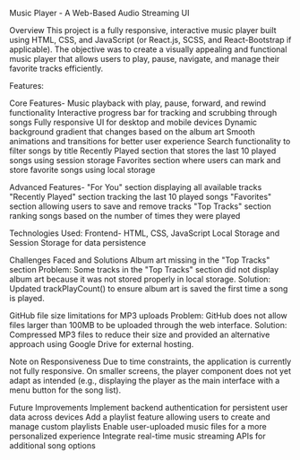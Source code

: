 Music Player - A Web-Based Audio Streaming UI


Overview 
This project is a fully responsive, interactive music player built using HTML, CSS, and JavaScript (or React.js, SCSS, and React-Bootstrap if applicable). The objective was to create a visually appealing and functional music player that allows users to play, pause, navigate, and manage their favorite tracks efficiently.


Features:

Core Features-
Music playback with play, pause, forward, and rewind functionality
Interactive progress bar for tracking and scrubbing through songs
Fully responsive UI for desktop and mobile devices
Dynamic background gradient that changes based on the album art
Smooth animations and transitions for better user experience
Search functionality to filter songs by title
Recently Played section that stores the last 10 played songs using session storage
Favorites section where users can mark and store favorite songs using local storage

Advanced Features-
"For You" section displaying all available tracks
"Recently Played" section tracking the last 10 played songs
"Favorites" section allowing users to save and remove tracks
"Top Tracks" section ranking songs based on the number of times they were played


Technologies Used:
Frontend-
HTML, CSS, JavaScript
Local Storage and Session Storage for data persistence


Challenges Faced and Solutions
Album art missing in the "Top Tracks" section
Problem: Some tracks in the "Top Tracks" section did not display album art because it was not stored properly in local storage.
Solution: Updated trackPlayCount() to ensure album art is saved the first time a song is played.

GitHub file size limitations for MP3 uploads
Problem: GitHub does not allow files larger than 100MB to be uploaded through the web interface.
Solution: Compressed MP3 files to reduce their size and provided an alternative approach using Google Drive for external hosting.


Note on Responsiveness
Due to time constraints, the application is currently not fully responsive. On smaller screens, the player component does not yet adapt as intended (e.g., displaying the player as the main interface with a menu button for the song list).


Future Improvements
Implement backend authentication for persistent user data across devices
Add a playlist feature allowing users to create and manage custom playlists
Enable user-uploaded music files for a more personalized experience
Integrate real-time music streaming APIs for additional song options
